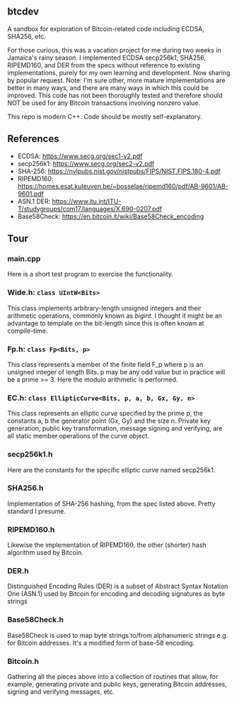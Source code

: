 ## btcdev

A sandbox for exploration of Bitcoin-related code including ECDSA, SHA256, etc.

For those curious, this was a vacation project for me during two weeks in Jamaica's rainy season. 
I implemented ECDSA secp256k1, SHA256, RIPEMD160, and DER from the specs without reference to existing implementations, purely for my own learning and development.
Now sharing by popular request. Note: I'm sure other, more mature implementations are better in many ways, and there are many ways in which this could be improved. 
This code has not been thoroughly tested and therefore should NOT be used for any Bitcoin transactions involving nonzero value.

This repo is modern C++. Code should be mostly self-explanatory. 

## References
- ECDSA: https://www.secg.org/sec1-v2.pdf
- secp256k1: https://www.secg.org/sec2-v2.pdf
- SHA-256: https://nvlpubs.nist.gov/nistpubs/FIPS/NIST.FIPS.180-4.pdf
- RIPEMD160: https://homes.esat.kuleuven.be/~bosselae/ripemd160/pdf/AB-9601/AB-9601.pdf
- ASN.1 DER: https://www.itu.int/ITU-T/studygroups/com17/languages/X.690-0207.pdf
- Base58Check: https://en.bitcoin.it/wiki/Base58Check_encoding

## Tour

### main.cpp

Here is a short test program to exercise the functionality.

### Wide.h: `class UIntW<Bits>`

This class implements arbitrary-length unsigned integers and their arithmetic operations, commonly known as _bigint_. 
I thought it might be an advantage to template on the bit-length since this is often known at compile-time. 

### Fp.h: `class Fp<Bits, p>`

This class represents a member of the finite field F_p where p is an unsigned integer of length Bits. p may be any odd value but in practice will be a prime >= 3.
Here the modulo arithmetic is performed.

### EC.h: `class EllipticCurve<Bits, p, a, b, Gx, Gy, n>`
  
This class represents an elliptic curve specified by the prime p, the constants a, b the generator point (Gx, Gy) and the size n. 
Private key generation, public key transformation, message signing and verifying, are all static member operations of the curve object.

### secp256k1.h
  
Here are the constants for the specific elliptic curve named secp256k1.
  
### SHA256.h
  
Implementation of SHA-256 hashing, from the spec listed above. Pretty standard I presume.
  
### RIPEMD160.h
  
Likewise the implementation of RIPEMD160, the other (shorter) hash algorithm used by Bitcoin.
  
### DER.h

Distinguished Encoding Rules (DER) is a subset of Abstract Syntax Notation One (ASN.1) used by Bitcoin for encoding and decoding signatures as byte strings
  
### Base58Check.h
 
Base58Check is used to map byte strings to/from alphanumeric strings e.g. for Bitcoin addresses. It's a modified form of base-58 encoding.
  
### Bitcoin.h
  
Gathering all the pieces above into a collection of routines that allow, for example, generating private and public keys, generating Bitcoin addresses, 
signing and verifying messages, etc.
